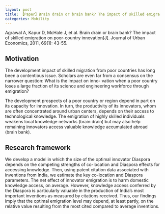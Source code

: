 ```yaml
---
layout: post
title: 【Paper】Brain drain or brain bank? The impact of skilled emigration on poor-country innovation
categories: Mobility
---
```


Agrawal A, Kapur D, McHale J, et al. Brain drain or brain bank? The impact of skilled emigration on poor-country innovation[J]. Journal of Urban Economics, 2011, 69(1): 43-55.

## Motivation

The development impact of skilled migration from poor countries has long been a contentious issue. Scholars are even far from a consensus on the narrower question: What is the impact on inno- vation when a poor country loses a large fraction of its science and engineering workforce through emigration?

The development prospects of a poor country or region depend in part on its capacity for innovation. In turn, the productivity of its innovators, whom are often concentrated around urban centers, depends on their access to technological knowledge. The emigration of highly skilled individuals weakens local knowledge networks (brain drain) but may also help remaining innovators access valuable knowledge accumulated abroad (brain bank). 

## Research framework

We develop a model in which the size of the optimal innovator Diaspora depends on the competing strengths of co-location and Diaspora effects for accessing knowledge. Then, using patent citation data associated with inventions from India, we estimate the key co-location and Diaspora parameters. The net effect of innovator emigration is to harm domestic knowledge access, on average. However, knowledge access conferred by the Diaspora is particularly valuable in the production of India’s most important inventions as measured by citations received. Thus, our findings imply that the optimal emigration level may depend, at least partly, on the relative value resulting from the most cited compared to average inventions.

